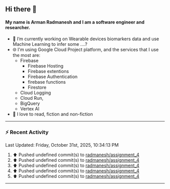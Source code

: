 ## Hi there 👋

#### My name is Arman Radmanesh and I am a software engineer and researcher.

- 🔭 I’m currently working on Wearable devices biomarkers data and use Machine Learning to infer some ....?
- 🌐 I'm using Google Cloud Project platform, and the services that I use the most are:
  - Firebase
     - Firebase Hosting
     - Firebase extentions 
     - Firebase Authentication
     - firebase functions
     - Firestore
  - Cloud Logging
  - Cloud Run,
  - BigQuery
  - Vertex AI
- 📖 I love to read, fiction and non-fiction

---

### :zap: Recent Activity

<!--START_SECTION:activity-->
<!--END_SECTION:activity-->

<!--RECENT_ACTIVITY:last_update-->
Last Updated: Friday, October 31st, 2025, 10:34:13 PM
<!--RECENT_ACTIVITY:last_update_end-->

<!--RECENT_ACTIVITY:start-->
1. ⬆️ Pushed undefined commit(s) to [radmanesh/assignment_4](https://github.com/radmanesh/assignment_4)
2. ⬆️ Pushed undefined commit(s) to [radmanesh/assignment_4](https://github.com/radmanesh/assignment_4)
3. ⬆️ Pushed undefined commit(s) to [radmanesh/assignment_4](https://github.com/radmanesh/assignment_4)
4. ⬆️ Pushed undefined commit(s) to [radmanesh/assignment_4](https://github.com/radmanesh/assignment_4)
5. ⬆️ Pushed undefined commit(s) to [radmanesh/assignment_4](https://github.com/radmanesh/assignment_4)
<!--RECENT_ACTIVITY:end-->

---

<!--
**radmanesh/radmanesh** is a ✨ _special_ ✨ repository because its `README.md` (this file) appears on your GitHub profile.

Here are some ideas to get you started:

- 🔭 I’m currently working on ...
- 🌱 I’m currently learning ...
- 👯 I’m looking to collaborate on ...
- 🤔 I’m looking for help with ...
- 💬 Ask me about ...
- 📫 How to reach me: ...
- 😄 Pronouns: ...
- ⚡ Fun fact: ...
-->
